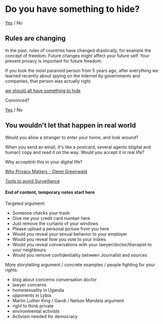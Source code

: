 # Do you have something to hide?

[Yes](https://github.com/pierreozoux/ihavesomethingtohi.de/blob/master/tools.md) / No

## Rules are changing

In the past, rules of countries have changed drastically, for example the concept
of freedom. Future changes might affect your future self. Your present privacy
is important for future freedom.

If you took the most paranoid person from 5 years ago, after everything we
learned recently about spying on the Internet by governments and companies, that
person was actually right.

[we should all have something to hide](http://www.thoughtcrime.org/blog/we-should-all-have-something-to-hide/)

Convinced?

[Yes](https://github.com/pierreozoux/ihavesomethingtohi.de/blob/master/tools.md) / No

## You wouldn't let that happen in real world

Would you allow a stranger to enter your home, and look around?

When you send an email, it's like a postcard, several agents (digital and human)
copy and read it on the way. Would you accept it in real life?

Why acceptinh this in your digital life?

[Why Privacy Matters - Glenn Greenwald](http://www.ted.com/talks/glenn_greenwald_why_privacy_matters)

[Tools to avoid Surveillance](https://github.com/pierreozoux/ihavesomethingtohi.de/blob/master/tools.md)

#### End of content, temporary notes start here

Targeted argument:
- Someone checks your trash
- Give me your credit card number here
- Just remove the curtains of your windows
- Please upload a personal picture from you here
- Would you reveal your sexual behavior to your employer
- Would you reveal how you vote to your inlaws
- Would you reveal conversations with your lawyer/doctor/therapist to your neighbours
- Would you remove confidentiality between Journalist and sources

More storytelling argument / concrete examples / people fighting for your rights:
- blog about concerns conversation doctor
- lawyer concerns
- homesexuality in Uganda
- opponents in Lybia
- Martin Luther King / Gandi / Nelson Mandela argument
- right to think private
- environmental activists
- Activism needed for democracy


